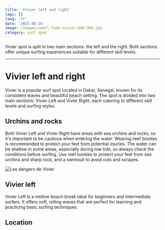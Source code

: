 ```yaml
---
title: 'Vivier left and right'
tags: []
lang: 'fr'
date: '2025-08-24'
image: /images/small-fake-vivier-640-369.jpg
category: surf spot
---
```


Vivier spot is split in two main sections: the left and the right. Both sections offer unique surfing experiences suitable for different skill levels.

---

# Vivier left and right

Vivier is a popular surf spot located in Dakar, Senegal, known for its consistent waves and beautiful beach setting. The spot is divided into two main sections: Vivier Left and Vivier Right, each catering to different skill levels and surfing styles.

## Urchins and rocks

Both Vivier Left and Vivier Right have areas with sea urchins and rocks, so it's important to be cautious when entering the water. Wearing reef booties is recommended to protect your feet from potential injuries.
The water can be shallow in some areas, especially during low tide, so always check the conditions before surfing.
Use reef booties to protect your feet from sea urchins and sharp rock, and a swimsuit to avoid cuts and scrapes.

![Les dangers de Vivier](/images/vivier-danger-1280-688.png)

## Vivier left

Vivier Left is a mellow beach break ideal for beginners and intermediate surfers. It offers soft, rolling waves that are perfect for learning and practicing basic surfing techniques.

## Location
